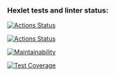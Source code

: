 ### Hexlet tests and linter status:
[![Actions Status](https://github.com/Absaidov/java-project-78/workflows/hexlet-check/badge.svg)](https://github.com/Absaidov/java-project-78/actions)

[![Actions Status](https://github.com/Absaidov/java-project-78/actions/workflows/main.yml/badge.svg)](https://github.com/Absaidov/java-project-78/actions/workflows/main.yml)

[![Maintainability](https://api.codeclimate.com/v1/badges/6a146d4b476df9f51910/maintainability)](https://codeclimate.com/github/Absaidov/java-project-78/maintainability)

[![Test Coverage](https://api.codeclimate.com/v1/badges/6a146d4b476df9f51910/test_coverage)](https://codeclimate.com/github/Absaidov/java-project-78/test_coverage)